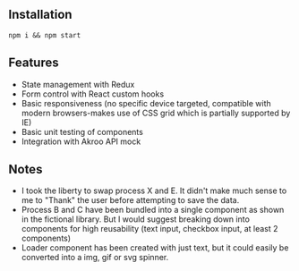 ## Installation

`npm i && npm start`

## Features

- State management with Redux
- Form control with React custom hooks
- Basic responsiveness (no specific device targeted, compatible with modern browsers-makes use of CSS grid which is partially supported by IE)
- Basic unit testing of components
- Integration with Akroo API mock


## Notes

- I took the liberty to swap process X and E. It didn't make much sense to me to "Thank" the user before attempting to save the data.
- Process B and C have been bundled into a single component as shown in the fictional library. But I would suggest breaking down into components for high reusability (text input, checkbox input, at least 2 components)
- Loader component has been created with just text, but it could easily be converted into a img, gif or svg spinner.